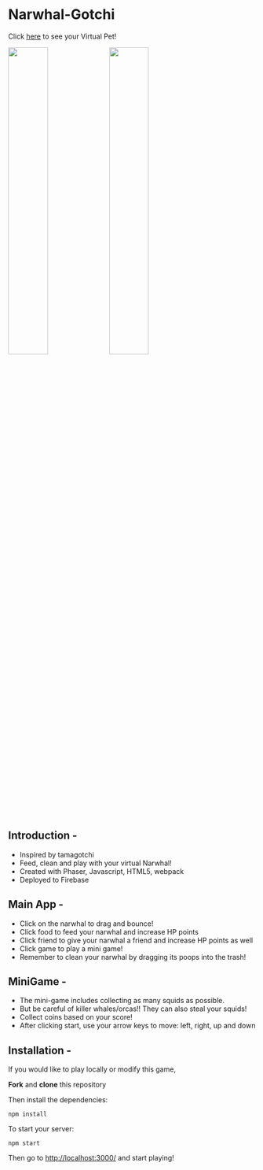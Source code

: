 # Narwhal-Gotchi
Click <a href="https://narwhal-gotchi.web.app/">here</a> to see your Virtual Pet! 

<img src="https://user-images.githubusercontent.com/62160389/86038633-36823480-ba0f-11ea-833d-bc7c3e49a9c5.png" height="40%" width="40%"> <img src="https://user-images.githubusercontent.com/62160389/86038815-82cd7480-ba0f-11ea-9ae0-631ce354cb69.png" height="40%" width="40%">

## Introduction -

- Inspired by tamagotchi
- Feed, clean and play with your virtual Narwhal! 
- Created with Phaser, Javascript, HTML5, webpack
- Deployed to Firebase 

## Main App -

- Click on the narwhal to drag and bounce!
- Click food to feed your narwhal and increase HP points
- Click friend to give your narwhal a friend and increase HP points as well
- Click game to play a mini game! 
- Remember to clean your narwhal by dragging its poops into the trash! 

## MiniGame - 

- The mini-game includes collecting as many squids as possible.
- But be careful of killer whales/orcas!! They can also steal your squids!
- Collect coins based on your score!
- After clicking start, use your arrow keys to move: left, right, up and down

## Installation -

If you would like to play locally or modify this game, 

<strong>Fork</strong> and <strong>clone</strong> this repository

Then install the dependencies: 

``` 
npm install 
```

To start your server:

``` 
npm start 
```

Then go to <a href="http://localhost:3000/">http://localhost:3000/<a> and start playing! 
